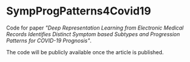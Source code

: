 # SympProgPatterns4Covid19
Code for paper *"Deep Representation Learning from Electronic Medical Records Identifies Distinct Symptom based Subtypes and Progression Patterns for COVID-19 Prognosis"*. 

The code will be publicly available once the article is published.
